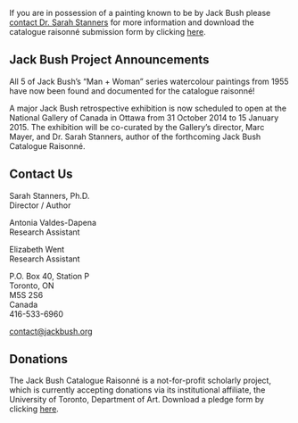 
If you are in possession of a painting known to be by Jack Bush please [contact
Dr. Sarah Stanners][1] for more information and download the catalogue raisonné
submission form by clicking [here][2].


Jack Bush Project Announcements
-------------------------------

All 5 of Jack Bush’s “Man + Woman” series watercolour paintings from 1955 have
now been found and documented for the catalogue raisonné!

A major Jack Bush retrospective exhibition is now scheduled to open at the
National Gallery of Canada in Ottawa from 31 October 2014 to 15 January 2015.
The exhibition will be co-curated by the Gallery’s director, Marc Mayer, and Dr.
Sarah Stanners, author of the forthcoming Jack Bush Catalogue Raisonné.


Contact Us
----------

Sarah Stanners, Ph.D.  
Director / Author

Antonia Valdes-Dapena  
Research Assistant

Elizabeth Went  
Research Assistant

P.O. Box 40, Station P  
Toronto, ON  
M5S 2S6  
Canada  
416-533-6960  

<contact@jackbush.org>


Donations
---------

The Jack Bush Catalogue Raisonné is a not-for-profit scholarly project, which is
currently accepting donations via its institutional affiliate, the University of
Toronto, Department of Art.  Download a pledge form by clicking [here][3].




[1]: mailto:stanners@jackbush.org
[2]: /static/docs/JBCR_Submission_Form.pdf
[3]: /static/docs/JBCR_Pledge_Form.doc
